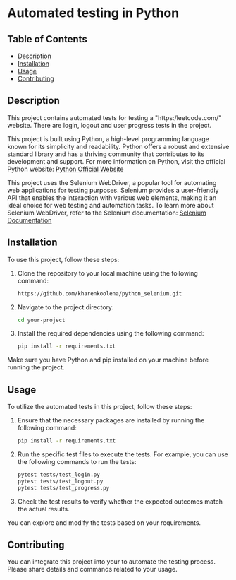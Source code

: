 # Automated testing in Python


## Table of Contents

- [Description](#description)
- [Installation](#installation)
- [Usage](#usage)
- [Contributing](#contributing)     


## Description

This project contains automated tests for testing a "https:/leetcode.com/" website. There are login, logout and user progress tests in the project.

This project is built using Python, a high-level programming language known for its simplicity and readability. Python offers a robust and extensive standard library and has a thriving community that contributes to its development and support. For more information on Python, visit the official Python website: [Python Official Website](https://www.python.org/)

This project uses the Selenium WebDriver, a popular tool for automating web applications for testing purposes. Selenium provides a user-friendly API that enables the interaction with various web elements, making it an ideal choice for web testing and automation tasks. To learn more about Selenium WebDriver, refer to the Selenium documentation: [Selenium Documentation](https://www.selenium.dev/documentation/en/)


## Installation

To use this project, follow these steps:

1. Clone the repository to your local machine using the following command:

    ```bash
    https://github.com/kharenkoolena/python_selenium.git
    ```

2. Navigate to the project directory:

    ```bash
    cd your-project
    ```

3. Install the required dependencies using the following command:

    ```bash
    pip install -r requirements.txt
    ```

Make sure you have Python and pip installed on your machine before running the project.


## Usage

To utilize the automated tests in this project, follow these steps:

1. Ensure that the necessary packages are installed by running the following command:

    ```bash
    pip install -r requirements.txt
    ```

2. Run the specific test files to execute the tests. For example, you can use the following commands to run the tests:

    ```bash
    pytest tests/test_login.py
    pytest tests/test_logout.py
    pytest tests/test_progress.py
    ```
	
3. Check the test results to verify whether the expected outcomes match the actual results.

You can explore and modify the tests based on your requirements.


## Contributing

You can integrate this project into your to automate the testing process. Please share details and commands related to your usage.


